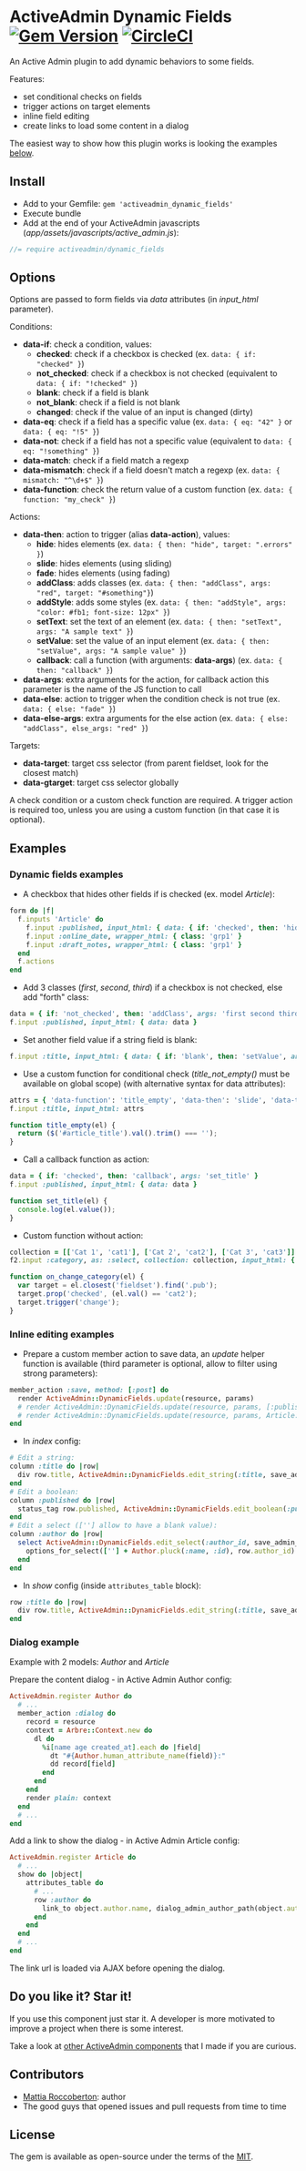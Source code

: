 # ActiveAdmin Dynamic Fields [![Gem Version](https://badge.fury.io/rb/activeadmin_dynamic_fields.svg)](https://badge.fury.io/rb/activeadmin_dynamic_fields) [![CircleCI](https://circleci.com/gh/blocknotes/activeadmin_dynamic_fields.svg?style=svg)](https://circleci.com/gh/blocknotes/activeadmin_dynamic_fields)

An Active Admin plugin to add dynamic behaviors to some fields.

Features:
- set conditional checks on fields
- trigger actions on target elements
- inline field editing
- create links to load some content in a dialog

The easiest way to show how this plugin works is looking the examples [below](#examples).

## Install
- Add to your Gemfile: `gem 'activeadmin_dynamic_fields'`
- Execute bundle
- Add at the end of your ActiveAdmin javascripts (_app/assets/javascripts/active_admin.js_):

```js
//= require activeadmin/dynamic_fields
```

## Options
Options are passed to form fields via *data* attributes (in *input_html* parameter).

Conditions:
- **data-if**: check a condition, values:
  + **checked**: check if a checkbox is checked (ex. `data: { if: "checked" }`)
  + **not_checked**: check if a checkbox is not checked (equivalent to `data: { if: "!checked" }`)
  + **blank**: check if a field is blank
  + **not_blank**: check if a field is not blank
  + **changed**: check if the value of an input is changed (dirty)
- **data-eq**: check if a field has a specific value (ex. `data: { eq: "42" }` or `data: { eq: "!5" }`)
- **data-not**: check if a field has not a specific value (equivalent to `data: { eq: "!something" }`)
- **data-match**: check if a field match a regexp
- **data-mismatch**: check if a field doesn't match a regexp (ex. `data: { mismatch: "^\d+$" }`)
- **data-function**: check the return value of a custom function (ex. `data: { function: "my_check" }`)

Actions:
- **data-then**: action to trigger (alias **data-action**), values:
  + **hide**: hides elements (ex. `data: { then: "hide", target: ".errors" }`)
  + **slide**: hides elements (using sliding)
  + **fade**: hides elements (using fading)
  + **addClass**: adds classes (ex. `data: { then: "addClass", args: "red", target: "#something"}`)
  + **addStyle**: adds some styles (ex. `data: { then: "addStyle", args: "color: #fb1; font-size: 12px" }`)
  + **setText**: set the text of an element (ex. `data: { then: "setText", args: "A sample text" }`)
  + **setValue**: set the value of an input element (ex. `data: { then: "setValue", args: "A sample value" }`)
  + **callback**: call a function (with arguments: **data-args**) (ex. `data: { then: "callback" }`)
- **data-args**: extra arguments for the action, for callback action this parameter is the name of the JS function to call
- **data-else**: action to trigger when the condition check is not true (ex. `data: { else: "fade" }`)
- **data-else-args**: extra arguments for the else action (ex. `data: { else: "addClass", else_args: "red" }`)

Targets:
- **data-target**: target css selector (from parent fieldset, look for the closest match)
- **data-gtarget**: target css selector globally

A check condition or a custom check function are required. A trigger action is required too, unless you are using a custom function (in that case it is optional).

## Examples

### Dynamic fields examples
- A checkbox that hides other fields if is checked (ex. model *Article*):

```rb
form do |f|
  f.inputs 'Article' do
    f.input :published, input_html: { data: { if: 'checked', then: 'hide', target: '.grp1' } }
    f.input :online_date, wrapper_html: { class: 'grp1' }
    f.input :draft_notes, wrapper_html: { class: 'grp1' }
  end
  f.actions
end
```

- Add 3 classes (*first*, *second*, *third*) if a checkbox is not checked, else add "forth" class:

```rb
data = { if: 'not_checked', then: 'addClass', args: 'first second third', target: '.grp1', else: 'addClass', elseArgs: 'forth' }
f.input :published, input_html: { data: data }
```

- Set another field value if a string field is blank:

```rb
f.input :title, input_html: { data: { if: 'blank', then: 'setValue', args: '10', target: '#article_position' } }
```

- Use a custom function for conditional check (*title_not_empty()* must be available on global scope) (with alternative syntax for data attributes):

```rb
attrs = { 'data-function': 'title_empty', 'data-then': 'slide', 'data-target': '#article_description_input' }
f.input :title, input_html: attrs
```

```js
function title_empty(el) {
  return ($('#article_title').val().trim() === '');
}
```

- Call a callback function as action:

```rb
data = { if: 'checked', then: 'callback', args: 'set_title' }
f.input :published, input_html: { data: data }
```

```js
function set_title(el) {
  console.log(el.value());
}
```

- Custom function without action:

```rb
collection = [['Cat 1', 'cat1'], ['Cat 2', 'cat2'], ['Cat 3', 'cat3']]
f2.input :category, as: :select, collection: collection, input_html: { 'data-function': 'on_change_category' }
```

```js
function on_change_category(el) {
  var target = el.closest('fieldset').find('.pub');
  target.prop('checked', (el.val() == 'cat2');
  target.trigger('change');
}
```

### Inline editing examples
- Prepare a custom member action to save data, an *update* helper function is available (third parameter is optional, allow to filter using strong parameters):

```rb
member_action :save, method: [:post] do
  render ActiveAdmin::DynamicFields.update(resource, params)
  # render ActiveAdmin::DynamicFields.update(resource, params, [:published])
  # render ActiveAdmin::DynamicFields.update(resource, params, Article::permit_params)
end
```

- In *index* config:

```rb
# Edit a string:
column :title do |row|
  div row.title, ActiveAdmin::DynamicFields.edit_string(:title, save_admin_article_path(row.id))
end
# Edit a boolean:
column :published do |row|
  status_tag row.published, ActiveAdmin::DynamicFields.edit_boolean(:published, save_admin_article_path(row.id), row.published)
end
# Edit a select ([''] allow to have a blank value):
column :author do |row|
  select ActiveAdmin::DynamicFields.edit_select(:author_id, save_admin_article_path(row.id)) do
    options_for_select([''] + Author.pluck(:name, :id), row.author_id)
  end
end
```

- In *show* config (inside `attributes_table` block):
```rb
row :title do |row|
  div row.title, ActiveAdmin::DynamicFields.edit_string(:title, save_admin_article_path(row.id))
end
```

### Dialog example
Example with 2 models: *Author* and *Article*

Prepare the content dialog - in Active Admin Author config:

```rb
ActiveAdmin.register Author do
  # ...
  member_action :dialog do
    record = resource
    context = Arbre::Context.new do
      dl do
        %i[name age created_at].each do |field|
          dt "#{Author.human_attribute_name(field)}:"
          dd record[field]
        end
      end
    end
    render plain: context
  end
  # ...
end
```

Add a link to show the dialog - in Active Admin Article config:

```rb
ActiveAdmin.register Article do
  # ...
  show do |object|
    attributes_table do
      # ...
      row :author do
        link_to object.author.name, dialog_admin_author_path(object.author), title: object.author.name, 'data-df-dialog': true, 'data-df-icon': true
      end
    end
  end
  # ...
end
```

The link url is loaded via AJAX before opening the dialog.

## Do you like it? Star it!
If you use this component just star it. A developer is more motivated to improve a project when there is some interest.

Take a look at [other ActiveAdmin components](https://github.com/blocknotes?utf8=✓&tab=repositories&q=activeadmin&type=source) that I made if you are curious.

## Contributors
- [Mattia Roccoberton](http://blocknot.es): author
- The good guys that opened issues and pull requests from time to time

## License
The gem is available as open-source under the terms of the [MIT](LICENSE.txt).
